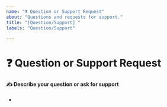 ```yaml
---
name: "❓ Question or Support Request"
about: "Questions and requests for support."
title: "[Question/Support] "
labels: "Question/Support"

---
```


# ❓ Question or Support Request
<!-- Please search open and closed issues before submitting a new one! -->

#### **✍️ Describe your question or ask for support**
<!-- A clear and concise description of what your doubt is. -->

*

<!-- Please search open and closed issues before submitting a new one! -->
